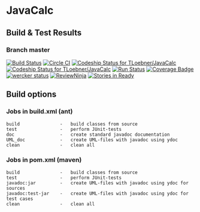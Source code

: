 # JavaCalc

## Build & Test Results
### Branch master
[![Build 
Status](https://travis-ci.org/TLoebner/JavaCalc.svg?branch=master)](https://travis-ci.org/TLoebner/JavaCalc)
[![Circle CI](https://circleci.com/gh/TLoebner/JavaCalc/tree/master.svg?style=svg)](https://circleci.com/gh/TLoebner/JavaCalc/tree/master)
[ ![Codeship Status for TLoebner/JavaCalc](https://codeship.com/projects/7c6e8220-e47c-0133-76f3-7ef381c09b10/status?branch=master)](https://codeship.com/projects/146354)
[ ![Codeship Status for TLoebner/JavaCalc](https://codeship.com/projects/7c6e8220-e47c-0133-76f3-7ef381c09b10/status?branch=master)](https://codeship.com/projects/146354)
[![Run Status](https://api.shippable.com/projects/571139c22a8192902e1c8dea/badge?branch=master)](https://app.shippable.com/projects/571139c22a8192902e1c8dea)
[![Coverage Badge](https://api.shippable.com/projects/571139c22a8192902e1c8dea/coverageBadge?branch=master)](https://app.shippable.com/projects/571139c22a8192902e1c8dea)
[![wercker status](https://app.wercker.com/status/15e2d58f254cb7f999969708ca771149/m/master "wercker status")](https://app.wercker.com/project/bykey/15e2d58f254cb7f999969708ca771149)
[![ReviewNinja](https://app.review.ninja/46268749/badge)](https://app.review.ninja/TLoebner/JavaCalc)
[![Stories in Ready](https://badge.waffle.io/TLoebner/JavaCalc.png?label=ready&title=Ready)](https://waffle.io/TLoebner/JavaCalc)


## Build options

### Jobs in build.xml (ant)

```
build				-	build classes from source
test				-	perform JUnit-tests
doc					-	create standard javadoc documentation
UML_doc				-	create UML-files with javadoc using ydoc
clean				-	clean all
```

### Jobs in pom.xml (maven)

```
build				-	build classes from source
test				-	perform JUnit-tests
javadoc:jar			-	create UML-files with javadoc using ydoc for sources
javadoc:test-jar	-	create UML-files with javadoc using ydoc for test cases
clean				-	clean all
```
